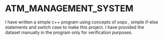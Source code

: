 # ATM_MANAGEMENT_SYSTEM
I have written a simple c++ program using concepts of oops , simple if-else statements and switch case to make this project. I have provided the dataset manually in the program only for verification purposes.
